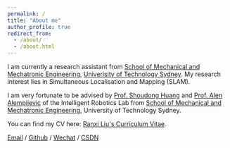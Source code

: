 ```yaml
---
permalink: /
title: "About me"
author_profile: true
redirect_from: 
  - /about/
  - /about.html
---
```


I am currently a research assistant from [School of Mechanical and Mechatronic Engineering](https://www.uts.edu.au/about/faculties/engineering-and-information-technology/mechanical-and-mechatronic-engineering), [Univerisity of Technology Sydney](https://www.uts.edu.au/). My research interest lies in Simultaneous Localisation and Mapping (SLAM).

I am very fortunate to be advised by [Prof. Shoudong Huang](https://profiles.uts.edu.au/shoudong.huang) and [Prof. Alen Alempijevic](https://profiles.uts.edu.au/alen.alempijevic) of the Intelligent Robotics Lab from [School of Mechanical and Mechatronic Engineering](https://www.uts.edu.au/about/faculties/engineering-and-information-technology/mechanical-and-mechatronic-engineering), University of Technology Sydney.

You can find my CV here: [Ranxi Liu's Curriculum Vitae](../assets/RanxiLiu_CV.pdf).

[Email](mailto:ranxi.liu-1@uts.edu.au) / [Github](https://ranxiliu-uts.github.io/) / [Wechat](../images/wechat.jpg) / [CSDN](https://blog.csdn.net/ranxisama?spm=1010.2135.3001.5343)
